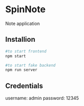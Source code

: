 # SpinNote
Note application

## Installion

```sh
#to start frontend
npm start

#to start fake backend
npm run server
```

## Credentials
username: admin
password: 12345
